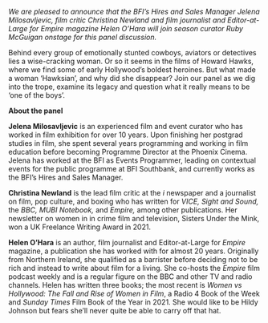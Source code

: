 
_We are pleased to announce that the BFI’s Hires and Sales Manager  Jelena Milosavljevic, film critic Christina Newland and film journalist and  Editor-at-Large for Empire magazine Helen O’Hara will join season curator Ruby McGuigan onstage for this panel discussion._

Behind every group of emotionally stunted cowboys, aviators or detectives lies a wise-cracking woman. Or so it seems in the films of Howard Hawks, where we find some of early Hollywood’s boldest heroines. But what made a woman ‘Hawksian’, and why did she disappear? Join our panel as we dig into the trope, examine its legacy and question what it really means to be ‘one of  the boys’.

**About the panel**

**Jelena Milosavljevic** is an experienced film and event curator who has worked in film exhibition for over 10 years. Upon finishing her postgrad studies in film, she spent several years programming and working in film education before becoming Programme Director at the Phoenix Cinema. Jelena has worked at the BFI as Events Programmer, leading on contextual events for the public programme at BFI Southbank, and currently works as the BFI’s Hires and Sales Manager.

**Christina Newland** is the lead film critic at the _i_ newspaper and a journalist on film, pop culture, and boxing who has written for _VICE, Sight and Sound,_ the _BBC,_ _MUBI Notebook,_ and _Empire,_ among other publications. Her newsletter on women in in crime film and television, Sisters Under the Mink, won a UK Freelance Writing Award in 2021.

**Helen O’Hara** is an author, film journalist and Editor-at-Large for _Empire_ magazine, a publication she has worked with for almost 20 years. Originally from Northern Ireland, she qualified as a barrister before deciding not to be rich and instead to write about film for a living. She co-hosts the _Empire_ film podcast weekly and is a regular figure on the BBC and other TV and radio channels. Helen has written three books; the most recent is _Women vs Hollywood: The Fall and Rise of Women in Film_, a Radio 4 Book of the Week and _Sunday Times_ Film Book of the Year in 2021. She would like to be Hildy Johnson but fears she’ll never quite be able to carry off that hat.
<br><br>


<!--stackedit_data:
eyJoaXN0b3J5IjpbLTE2MjYxNjYyOTZdfQ==
-->